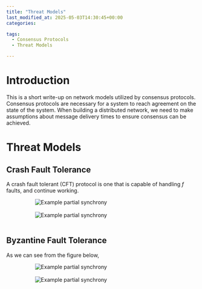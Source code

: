 ```yaml
---
title: "Threat Models"
last_modified_at: 2025-05-03T14:30:45+00:00
categories:

tags:
  - Consensus Protocols
  - Threat Models 

---
```

<script type="text/javascript" async
  src="https://cdnjs.cloudflare.com/ajax/libs/mathjax/2.7.7/MathJax.js?config=TeX-MML-AM_CHTML">
</script>


<link rel="stylesheet" type="text/css" href="http://tikzjax.com/v1/fonts.css">
<script src="https://tikzjax.com/v1/tikzjax.js"></script>

<script type="text/x-mathjax-config">
  MathJax.Hub.Config({
    tex2jax: {
      inlineMath: [['$','$'], ['\\(','\\)']],
      displayMath: [['$$','$$'], ['\\[','\\]']],
      processEscapes: true
    },
    TeX: {
      equationNumbers: { autoNumber: "AMS" }
    }
  });
</script>

# Introduction
This is a short write-up on network models utilized by consensus protocols. Consensus protocols are necessary for a system to reach agreement on the state of the system. When building a distributed network, we need to make assumptions about message delivery times to ensure consensus can be achieved.

# Threat Models
## Crash Fault Tolerance
A crash fault tolerant (CFT) protocol is one that is capable of handling $f$ faults, and continue working.  
<div class="svg-container">
<img src="{{ site.baseurl }}/assets/graphs/threat_models/ctf_yes.svg" alt="Example partial synchrony" class="responsive-svg">
</div>
<br/>

<div class="svg-container">
<img src="{{ site.baseurl }}/assets/graphs/threat_models/cft_no.svg" alt="Example partial synchrony" class="responsive-svg">
</div>
<br/>

## Byzantine Fault Tolerance
As we can see from the figure below, 
<div class="svg-container">
<img src="{{ site.baseurl }}/assets/graphs/threat_models/bft_yes.svg" alt="Example partial synchrony" class="responsive-svg">
</div>
<br/>

<div class="svg-container">
<img src="{{ site.baseurl }}/assets/graphs/threat_models/bft_no.svg" alt="Example partial synchrony" class="responsive-svg">
</div>
<br/>

<style>
svg [stroke="rgb(0%, 0%, 0%)"], svg [fill="rgb(0%, 0%, 0%)"] {
    fill: white !important;
    stroke: white!important;

}

  .svg-container {
    display: flex;
    justify-content: center;
    width: 100%;
  }
  
  .responsive-svg {
    min-width: 70%;
    height: auto;
  }
  
  .inverted {
    filter: invert(100%);
  }
</style>



 


